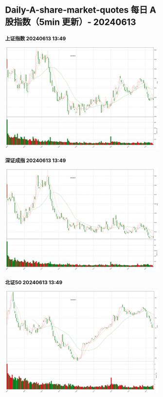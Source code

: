 
# Daily-A-share-market-quotes 每日 A 股指数（5min 更新）- 20240613

### 上证指数 20240613 13:49
![](./fig/2024/6/20240613-sh000001.png)

### 深证成指 20240613 13:49
![](./fig/2024/6/20240613-sz399001.png)

### 北证50 20240613 13:49
![](./fig/2024/6/20240613-bj899050.png)
